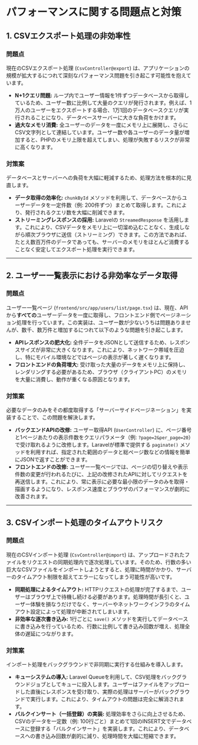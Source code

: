 # パフォーマンスに関する問題点と対策

## 1. CSVエクスポート処理の非効率性

### 問題点

現在のCSVエクスポート処理 (`CsvController@export`) は、アプリケーションの規模が拡大するにつれて深刻なパフォーマンス問題を引き起こす可能性を抱えています。

- **N+1クエリ問題:** ループ内でユーザー情報を1件ずつデータベースから取得しているため、ユーザー数に比例して大量のクエリが発行されます。例えば、1万人のユーザーをエクスポートする場合、1万1回のデータベースクエリが実行されることになり、データベースサーバーに大きな負荷をかけます。
- **過大なメモリ消費:** 全ユーザーのデータを一度にメモリ上に展開し、さらにCSV文字列として連結しています。ユーザー数や各ユーザーのデータ量が増加すると、PHPのメモリ上限を超えてしまい、処理が失敗するリスクが非常に高くなります。

### 対策案

データベースとサーバーへの負荷を大幅に軽減するため、処理方法を根本的に見直します。

- **データ取得の効率化:** `chunkById` メソッドを利用して、データベースからユーザーデータを一定件数（例: 200件ずつ）まとめて取得します。これにより、発行されるクエリ数を大幅に削減できます。
- **ストリーミングレスポンスの採用:** Laravelの `StreamedResponse` を活用します。これにより、CSVデータをメモリ上に一切溜め込むことなく、生成しながら順次ブラウザに送信（ストリーミング）できます。この方法であれば、たとえ数百万件のデータであっても、サーバーのメモリをほとんど消費することなく安定してエクスポート処理を実行できます。

---

## 2. ユーザー一覧表示における非効率なデータ取得

### 問題点

ユーザー一覧ページ (`frontend/src/app/users/list/page.tsx`) は、現在、APIから**すべての**ユーザーデータを一度に取得し、フロントエンド側でページネーション処理を行っています。この実装は、ユーザー数が少ないうちは問題ありませんが、数千、数万件と増加するにつれて以下のような問題を引き起こします。

- **APIレスポンスの肥大化:** 全件データをJSONとして送信するため、レスポンスサイズが非常に大きくなります。これにより、ネットワーク帯域を圧迫し、特にモバイル環境などではページの表示が著しく遅くなります。
- **フロントエンドの負荷増大:** 受け取った大量のデータをメモリ上に保持し、レンダリングする必要があるため、ブラウザ（クライアントPC）のメモリを大量に消費し、動作が重くなる原因となります。

### 対策案

必要なデータのみをその都度取得する「サーバーサイドページネーション」を実装することで、この問題を解決します。

- **バックエンドAPIの改修:** ユーザー取得API (`UserController`) に、ページ番号と1ページあたりの表示件数をクエリパラメータ（例: `?page=2&per_page=20`）で受け取れるように改修します。Laravelが標準で提供する `paginate()` メソッドを利用すれば、指定された範囲のデータと総ページ数などの情報を簡単にJSONで返すことができます。
- **フロントエンドの改修:** ユーザー一覧ページでは、ページの切り替えや表示件数の変更が行われるたびに、上記の改修されたAPIに対してリクエストを再送信します。これにより、常に表示に必要な最小限のデータのみを取得・描画するようになり、レスポンス速度とブラウザのパフォーマンスが劇的に改善されます。

---

## 3. CSVインポート処理のタイムアウトリスク

### 問題点

現在のCSVインポート処理 (`CsvController@import`) は、アップロードされたファイルをリクエストの同期処理内で逐次処理しています。そのため、行数の多い巨大なCSVファイルをインポートしようとすると、処理に時間がかかり、サーバーのタイムアウト制限を超えてエラーになってしまう可能性が高いです。

- **同期処理によるタイムアウト:** HTTPリクエストの処理が完了するまで、ユーザーはブラウザ上で待機し続ける必要があります。処理時間が長引くと、ユーザー体験を損なうだけでなく、サーバーやネットワークインフラのタイムアウト設定によって処理が中断されてしまいます。
- **非効率な逐次書き込み:** 1行ごとに `save()` メソッドを実行してデータベースに書き込みを行っているため、行数に比例して書き込み回数が増え、処理全体の遅延につながります。

### 対策案

インポート処理をバックグラウンドで非同期に実行する仕組みを導入します。

- **キューシステムの導入:** Laravel Queueを利用して、CSV処理をバックグラウンドジョブとしてキューに投入します。ユーザーはファイルをアップロードした直後にレスポンスを受け取り、実際の処理はサーバーがバックグラウンドで実行します。これにより、タイムアウトの問題は完全に解消されます。
- **バルクインサート（一括登録）の実装:** 処理効率をさらに向上させるため、CSVのデータを一定数（例: 100行ごと）まとめて1回のINSERT文でデータベースに登録する「バルクインサート」を実装します。これにより、データベースへの書き込み回数が劇的に減り、処理時間を大幅に短縮できます。
